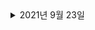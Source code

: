 <details> <summary>2021년 9월 23일</summary>

## 회사 업무
- 오더생성 코드 분석  
- [DDD] DDD START - Chapter2 (50%) 

## 개인 공부
- [Spring] Querydsl - 기본 문법 (50%) 

</details>